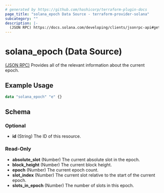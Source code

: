 ```yaml
---
# generated by https://github.com/hashicorp/terraform-plugin-docs
page_title: "solana_epoch Data Source - terraform-provider-solana"
subcategory: ""
description: |-
  (JSON RPC) https://docs.solana.com/developing/clients/jsonrpc-api#getepochinfo Provides all of the relevant information about the current epoch.
---
```


# solana_epoch (Data Source)

[(JSON RPC)](https://docs.solana.com/developing/clients/jsonrpc-api#getepochinfo) Provides all of the relevant information about the current epoch.

## Example Usage

```terraform
data "solana_epoch" "e" {}
```

<!-- schema generated by tfplugindocs -->
## Schema

### Optional

- **id** (String) The ID of this resource.

### Read-Only

- **absolute_slot** (Number) The current absolute slot in the epoch.
- **block_height** (Number) The current block height.
- **epoch** (Number) The current epoch count.
- **slot_index** (Number) The current slot relative to the start of the current epoch.
- **slots_in_epoch** (Number) The number of slots in this epoch.


